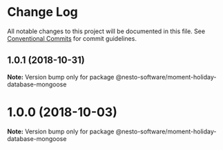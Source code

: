 # Change Log

All notable changes to this project will be documented in this file.
See [Conventional Commits](https://conventionalcommits.org) for commit guidelines.

<a name="1.0.1"></a>
## 1.0.1 (2018-10-31)

**Note:** Version bump only for package @nesto-software/moment-holiday-database-mongoose





<a name="1.0.0"></a>
# 1.0.0 (2018-10-03)

**Note:** Version bump only for package @nesto-software/moment-holiday-database-mongoose
